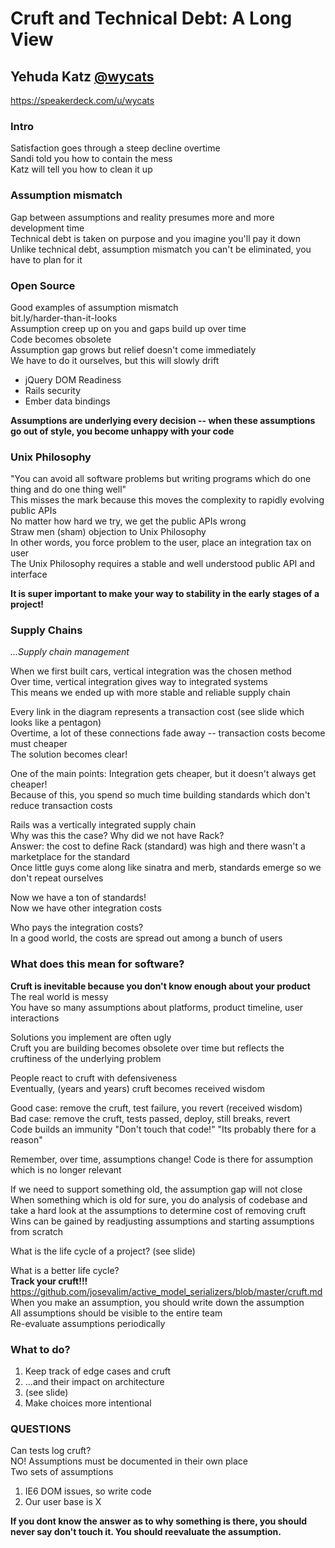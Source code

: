 # Cruft and Technical Debt: A Long View
## Yehuda Katz [@wycats](https://twitter.com/wycats)
https://speakerdeck.com/u/wycats

### Intro
Satisfaction goes through a steep decline overtime   
Sandi told you how to contain the mess   
Katz will tell you how to clean it up   

### Assumption mismatch
Gap between assumptions and reality presumes more and more development time   
Technical debt is taken on purpose and you imagine you'll pay it down   
Unlike technical debt, assumption mismatch you can't be eliminated, you have to plan for it

### Open Source
Good examples of assumption mismatch   
bit.ly/harder-than-it-looks   
Assumption creep up on you and gaps build up over time   
Code becomes obsolete   
Assumption gap grows but relief doesn't come immediately   
We have to do it ourselves, but this will slowly drift

 * jQuery DOM Readiness
 * Rails security
 * Ember data bindings

**Assumptions are underlying every decision -- when these assumptions go out of style, you become unhappy with your code**

### Unix Philosophy
"You can avoid all software problems but writing programs which do one thing and do one thing well"   
This misses the mark because this moves the complexity to rapidly evolving public APIs   
No matter how hard we try, we get the public APIs wrong   
Straw men (sham) objection to Unix Philosophy   
In other words, you force problem to the user, place an integration tax on user   
The Unix Philosophy requires a stable and well understood public API and interface

**It is super important to make your way to stability in the early stages of a project!**

### Supply Chains
_...Supply chain management_

When we first built cars, vertical integration was the chosen method   
Over time, vertical integration gives way to integrated systems   
This means we ended up with more stable and reliable supply chain

Every link in the diagram represents a transaction cost (see slide which looks like a pentagon)   
Overtime, a lot of these connections fade away -- transaction costs become must cheaper   
The solution becomes clear!

One of the main points: Integration gets cheaper, but it doesn't always get cheaper!   
Because of this, you spend so much time building standards which don't reduce transaction costs   

Rails was a vertically integrated supply chain   
Why was this the case? Why did we not have Rack?   
Answer: the cost to define Rack (standard) was high and there wasn't a marketplace for the standard   
Once little guys come along like sinatra and merb, standards emerge so we don't repeat ourselves

Now we have a ton of standards!   
Now we have other integration costs

Who pays the integration costs?   
In a good world, the costs are spread out among a bunch of users 

### What does this mean for software?   
**Cruft is inevitable because you don't know enough about your product**
The real world is messy   
You have so many assumptions about platforms, product timeline, user interactions

Solutions you implement are often ugly   
Cruft you are building becomes obsolete over time but reflects the cruftiness of the underlying problem

People react to cruft with defensiveness   
Eventually, (years and years) cruft becomes received wisdom

Good case: remove the cruft, test failure, you revert (received wisdom)   
Bad case: remove the cruft, tests passed, deploy, still breaks, revert   
Code builds an immunity "Don't touch that code!" "Its probably there for a reason"

Remember, over time, assumptions change! Code is there for assumption which is no longer relevant

If we need to support something old, the assumption gap will not close   
When something which is old for sure, you do analysis of codebase and take a hard look at the assumptions to determine cost of removing cruft   
Wins can be gained by readjusting assumptions and starting assumptions from scratch

What is the life cycle of a project? (see slide)

What is a better life cycle?    
**Track your cruft!!!**   
https://github.com/josevalim/active_model_serializers/blob/master/cruft.md   
When you make an assumption, you should write down the assumption   
All assumptions should be visible to the entire team   
Re-evaluate assumptions periodically

### What to do?
1. Keep track of edge cases and cruft
2. ...and their impact on architecture
3. (see slide)
4. Make choices more intentional

### QUESTIONS
Can tests log cruft?   
NO! Assumptions must be documented in their own place   
Two sets of assumptions
  1. IE6 DOM issues, so write code
  2. Our user base is X


**If you dont know the answer as to why something is there, you should never say don't touch it. You should reevaluate the assumption.**







































